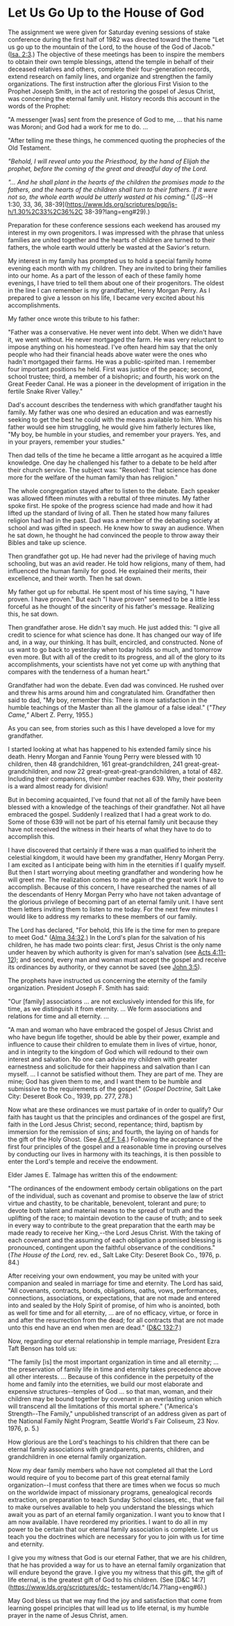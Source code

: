 # Let Us Go Up to the House of God

The assignment we were given for Saturday evening sessions of stake conference
during the first half of 1982 was directed toward the theme "Let us go up to
the mountain of the Lord, to the house of the God of Jacob." ([Isa.
2:3](https://www.lds.org/scriptures/ot/isa/2.3?lang=eng#2).) The objective of
these meetings has been to inspire the members to obtain their own temple
blessings, attend the temple in behalf of their deceased relatives and others,
complete their four-generation records, extend research on family lines, and
organize and strengthen the family organizations. The first instruction after
the glorious First Vision to the Prophet Joseph Smith, in the act of restoring
the gospel of Jesus Christ, was concerning the eternal family unit. History
records this account in the words of the Prophet:

"A messenger [was] sent from the presence of God to me, ... that his name was
Moroni; and God had a work for me to do. ...

"After telling me these things, he commenced quoting the prophecies of the Old
Testament.

_"Behold, I will reveal unto you the Priesthood, by the hand of Elijah the
prophet, before the coming of the great and dreadful day of the Lord._

_"... And he shall plant in the hearts of the children the promises made to the
fathers, and the hearts of the children shall turn to their fathers. If it
were not so, the whole earth would be utterly wasted at his coming."_ ([JS--H
1:30, 33, 36, 38-39](https://www.lds.org/scriptures/pgp/js-h/1.30%2C33%2C36%2C
38-39?lang=eng#29).)

Preparation for these conference sessions each weekend has aroused my interest
in my own progenitors. I was impressed with the phrase that unless families
are united together and the hearts of children are turned to their fathers,
the whole earth would utterly be wasted at the Savior's return.

My interest in my family has prompted us to hold a special family home evening
each month with my children. They are invited to bring their families into our
home. As a part of the lesson of each of these family home evenings, I have
tried to tell them about one of their progenitors. The oldest in the line I
can remember is my grandfather, Henry Morgan Perry. As I prepared to give a
lesson on his life, I became very excited about his accomplishments.

My father once wrote this tribute to his father:

"Father was a conservative. He never went into debt. When we didn't have it,
we went without. He never mortgaged the farm. He was very reluctant to impose
anything on his homestead. I've often heard him say that the only people who
had their financial heads above water were the ones who hadn't mortgaged their
farms. He was a public-spirited man. I remember four important positions he
held. First was justice of the peace; second, school trustee; third, a member
of a bishopric; and fourth, his work on the Great Feeder Canal. He was a
pioneer in the development of irrigation in the fertile Snake River Valley."

Dad's account describes the tenderness with which grandfather taught his
family. My father was one who desired an education and was earnestly seeking
to get the best he could with the means available to him. When his father
would see him struggling, he would give him fatherly lectures like, "My boy,
be humble in your studies, and remember your prayers. Yes, and in your
prayers, remember your studies."

Then dad tells of the time he became a little arrogant as he acquired a little
knowledge. One day he challenged his father to a debate to be held after their
church service. The subject was: "Resolved: That science has done more for the
welfare of the human family than has religion."

The whole congregation stayed after to listen to the debate. Each speaker was
allowed fifteen minutes with a rebuttal of three minutes. My father spoke
first. He spoke of the progress science had made and how it had lifted up the
standard of living of all. Then he stated how many failures religion had had
in the past. Dad was a member of the debating society at school and was gifted
in speech. He knew how to sway an audience. When he sat down, he thought he
had convinced the people to throw away their Bibles and take up science.

Then grandfather got up. He had never had the privilege of having much
schooling, but was an avid reader. He told how religions, many of them, had
influenced the human family for good. He explained their merits, their
excellence, and their worth. Then he sat down.

My father got up for rebuttal. He spent most of his time saying, "I have
proven. I have proven." But each "I have proven" seemed to be a little less
forceful as he thought of the sincerity of his father's message. Realizing
this, he sat down.

Then grandfather arose. He didn't say much. He just added this: "I give all
credit to science for what science has done. It has changed our way of life
and, in a way, our thinking. It has built, encircled, and constructed. None of
us want to go back to yesterday when today holds so much, and tomorrow even
more. But with all of the credit to its progress, and all of the glory to its
accomplishments, your scientists have not yet come up with anything that
compares with the tenderness of a human heart."

Grandfather had won the debate. Even dad was convinced. He rushed over and
threw his arms around him and congratulated him. Grandfather then said to dad,
"My boy, remember this: There is more satisfaction in the humble teachings of
the Master than all the glamour of a false ideal." (_"They Came,"_ Albert Z.
Perry, 1955.)

As you can see, from stories such as this I have developed a love for my
grandfather.

I started looking at what has happened to his extended family since his death.
Henry Morgan and Fannie Young Perry were blessed with 10 children, then 48
grandchildren, 161 great-grandchildren, 241 great-great-grandchildren, and now
22 great-great-great-grandchildren, a total of 482. Including their
companions, their number reaches 639. Why, their posterity is a ward almost
ready for division!

But in becoming acquainted, I've found that not all of the family have been
blessed with a knowledge of the teachings of their grandfather. Not all have
embraced the gospel. Suddenly I realized that I had a great work to do. Some
of those 639 will not be part of his eternal family unit because they have not
received the witness in their hearts of what they have to do to accomplish
this.

I have discovered that certainly if there was a man qualified to inherit the
celestial kingdom, it would have been my grandfather, Henry Morgan Perry. I am
excited as I anticipate being with him in the eternities if I qualify myself.
But then I start worrying about meeting grandfather and wondering how he will
greet me. The realization comes to me again of the great work I have to
accomplish. Because of this concern, I have researched the names of all the
descendants of Henry Morgan Perry who have not taken advantage of the glorious
privilege of becoming part of an eternal family unit. I have sent them letters
inviting them to listen to me today. For the next few minutes I would like to
address my remarks to these members of our family.

The Lord has declared, "For behold, this life is the time for men to prepare
to meet God." ([Alma
34:32](https://www.lds.org/scriptures/bofm/alma/34.32?lang=eng#31).) In the
Lord's plan for the salvation of his children, he has made two points clear:
first, Jesus Christ is the only name under heaven by which authority is given
for man's salvation (see [Acts
4:11-12](https://www.lds.org/scriptures/nt/acts/4.11-12?lang=eng#10)); and
second, every man and woman must accept the gospel and receive its ordinances
by authority, or they cannot be saved (see [John
3:5](https://www.lds.org/scriptures/nt/john/3.5?lang=eng#4)).

The prophets have instructed us concerning the eternity of the family
organization. President Joseph F. Smith has said:

"Our [family] associations ... are not exclusively intended for this life, for
time, as we distinguish it from eternity. ... We form associations and relations
for time and all eternity. ...

"A man and woman who have embraced the gospel of Jesus Christ and who have
begun life together, should be able by their power, example and influence to
cause their children to emulate them in lives of virtue, honor, and in
integrity to the kingdom of God which will redound to their own interest and
salvation. No one can advise my children with greater earnestness and
solicitude for their happiness and salvation than I can myself. ... I cannot be
satisfied without them. They are part of me. They are mine; God has given them
to me, and I want them to be humble and submissive to the requirements of the
gospel." (_Gospel Doctrine,_ Salt Lake City: Deseret Book Co., 1939, pp. 277,
278.)

Now what are these ordinances we must partake of in order to qualify? Our
faith has taught us that the principles and ordinances of the gospel are
first, faith in the Lord Jesus Christ; second, repentance; third, baptism by
immersion for the remission of sins; and fourth, the laying on of hands for
the gift of the Holy Ghost. (See [A of F
1:4](https://www.lds.org/scriptures/pgp/a-of-f/1.4?lang=eng#3).) Following the
acceptance of the first four principles of the gospel and a reasonable time in
proving ourselves by conducting our lives in harmony with its teachings, it is
then possible to enter the Lord's temple and receive the endowment.

Elder James E. Talmage has written this of the endowment:

"The ordinances of the endowment embody certain obligations on the part of the
individual, such as covenant and promise to observe the law of strict virtue
and chastity, to be charitable, benevolent, tolerant and pure; to devote both
talent and material means to the spread of truth and the uplifting of the
race; to maintain devotion to the cause of truth; and to seek in every way to
contribute to the great preparation that the earth may be made ready to
receive her King,--the Lord Jesus Christ. With the taking of each covenant and
the assuming of each obligation a promised blessing is pronounced, contingent
upon the faithful observance of the conditions." (_The House of the Lord,_
rev. ed., Salt Lake City: Deseret Book Co., 1976, p. 84.)

After receiving your own endowment, you may be united with your companion and
sealed in marriage for time and eternity. The Lord has said, "All covenants,
contracts, bonds, obligations, oaths, vows, performances, connections,
associations, or expectations, that are not made and entered into and sealed
by the Holy Spirit of promise, of him who is anointed, both as well for time
and for all eternity, ... are of no efficacy, virtue, or force in and after the
resurrection from the dead; for all contracts that are not made unto this end
have an end when men are dead." ([D&amp;C
132:7](https://www.lds.org/scriptures/dc-testament/dc/132.7?lang=eng#6).)

Now, regarding our eternal relationship in temple marriage, President Ezra
Taft Benson has told us:

"The family [is] the most important organization in time and all eternity; ...
the preservation of family life in time and eternity takes precedence above
all other interests. ... Because of this confidence in the perpetuity of the
home and family into the eternities, we build our most elaborate and expensive
structures--temples of God ... so that man, woman, and their children may be
bound together by covenant in an everlasting union which will transcend all
the limitations of this mortal sphere." ("America's Strength--The Family,"
unpublished transcript of an address given as part of the National Family
Night Program, Seattle World's Fair Coliseum, 23 Nov. 1976, p. 5.)

How glorious are the Lord's teachings to his children that there can be
eternal family associations with grandparents, parents, children, and
grandchildren in one eternal family organization.

Now my dear family members who have not completed all that the Lord would
require of you to become part of this great eternal family organization--I
must confess that there are times when we focus so much on the worldwide
impact of missionary programs, genealogical records extraction, on preparation
to teach Sunday School classes, etc., that we fail to make ourselves available
to help you understand the blessings which await you as part of an eternal
family organization. I want you to know that I am now available. I have
reordered my priorities. I want to do all in my power to be certain that our
eternal family association is complete. Let us teach you the doctrines which
are necessary for you to join with us for time and eternity.

I give you my witness that God is our eternal Father, that we are his
children, that he has provided a way for us to have an eternal family
organization that will endure beyond the grave. I give you my witness that
this gift, the gift of life eternal, is the greatest gift of God to his
children. (See [D&amp;C 14:7](https://www.lds.org/scriptures/dc-
testament/dc/14.7?lang=eng#6).)

May God bless us that we may find the joy and satisfaction that come from
learning gospel principles that will lead us to life eternal, is my humble
prayer in the name of Jesus Christ, amen.

